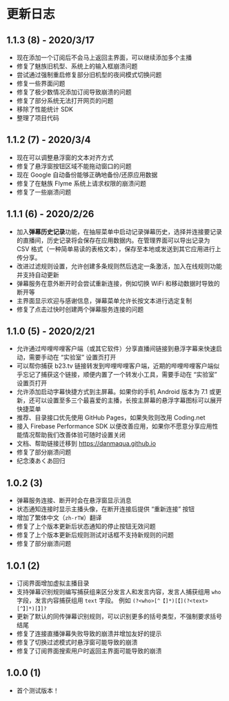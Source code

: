 # 更新日志

## 1.1.3 (8) - 2020/3/17

- 现在添加一个订阅后不会马上返回主界面，可以继续添加多个主播
- 修复了魅族旧机型、系统上的输入框崩溃问题
- 尝试通过强制重启修复部分旧机型的夜间模式切换问题
- 修复一些界面问题
- 修复了极少数情况添加订阅导致崩溃的问题
- 修复了部分系统无法打开网页的问题
- 移除了性能统计 SDK
- 整理了项目代码

## 1.1.2 (7) - 2020/3/4

- 现在可以调整悬浮窗的文本对齐方式
- 修复了悬浮窗按钮区域不能拖动窗口的问题
- 现在 Google 自动备份能够正确地备份/还原应用数据
- 修复了在魅族 Flyme 系统上请求权限的崩溃问题
- 修复了一些崩溃问题

## 1.1.1 (6) - 2020/2/26

- 加入**弹幕历史记录**功能，在抽屉菜单中启动记录弹幕历史，选择并连接要记录的直播间，历史记录将会保存在应用数据内。在管理界面可以导出记录为 CSV 格式（一种简单易读的表格文本），保存至本地或发送到其它应用进行上传分享。
- 改进过滤规则设置，允许创建多条规则然后选定一条激活，加入在线规则功能并支持自动更新
- 弹幕服务在意外断开时会尝试重新连接，例如切换 WiFi 和移动数据时导致的断开等
- 主界面显示欢迎与感谢信息，弹幕菜单允许长按文本进行选定复制
- 修复了点击过快时创建两个弹幕服务连接的问题

## 1.1.0 (5) - 2020/2/21

- 允许通过哔哩哔哩客户端（或其它软件）分享直播间链接到悬浮字幕来快速启动，需要手动在 “实验室” 设置页打开
- 可以帮你捕获 b23.tv 链接转发到哔哩哔哩客户端，近期的哔哩哔哩客户端似乎忘记了捕获这个链接，顺便内置了一个转发小工具，需要手动在 “实验室” 设置页打开
- 允许添加启动字幕快捷方式到主屏幕。如果你的手机 Android 版本为 7.1 或更新，还可以设置至多三个最喜爱的主播，长按主屏幕的悬浮字幕图标可以展开快捷菜单
- 推荐、目录接口优先使用 GitHub Pages，如果失败则改用 Coding.net
- 接入 Firebase Performance SDK 以便改善应用，如果你不愿意分享应用性能情况帮助我们改善体验可随时设置关闭
- 文档、帮助链接迁移到 <https://danmaqua.github.io>
- 修复了部分崩溃问题
- 纪念湊あくあ回归

## 1.0.2 (3)

- 弹幕服务连接、断开时会在悬浮窗显示消息
- 状态通知连接时显示主播头像，在断开连接后提供 “重新连接” 按钮
- 增加了繁体中文（`zh-rTW`）翻译
- 修复了上个版本更新后状态通知的停止按钮无效问题
- 修复了上个版本更新后规则测试对话框不支持新规则的问题
- 修复了部分崩溃问题

## 1.0.1 (2)

- 订阅界面增加虚拟主播目录
- 支持弹幕识别规则编写捕获组来区分发言人和发言内容，发言人捕获组用 `who` 字段，发言内容捕获组用 `text` 字段。
  例如 `(?<who>[^【]*)[【](?<text>[^】]*)[】]?`
- 更新了默认的同传弹幕识别规则，可以识别更多的括号类型，不强制要求括号结尾
- 修复了连接直播弹幕失败导致的崩溃并增加友好的提示
- 修复了切换过滤模式时悬浮窗可能导致的崩溃
- 修复了订阅界面搜索用户时返回主界面可能导致的崩溃

## 1.0.0 (1)

- 首个测试版本！
